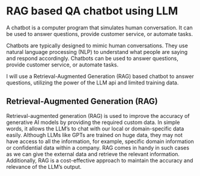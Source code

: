 # RAG based QA chatbot using LLM

A chatbot is a computer program that simulates human conversation. It can be used to answer questions, provide customer service, or automate tasks.

Chatbots are typically designed to mimic human conversations. They use natural language processing (NLP) to understand what people are saying and respond accordingly. Chatbots can be used to answer questions, provide customer service, or automate tasks.

I will use a Retrieval-Augmented Generation (RAG) based chatbot to answer questions, utilizing the power of the LLM api and limited training data.

## Retrieval-Augmented Generation (RAG)

Retrieval-augmented generation (RAG) is used to improve the accuracy of generative AI models by providing the required custom data. In simple words, it allows the LLM’s to chat with our local or domain-specific data easily. Although LLMs like GPTs are trained on huge data, they may not have access to all the information, for example, specific domain information or confidential data within a company. RAG comes in handy in such cases as we can give the external data and retrieve the relevant information. Additionally, RAG is a cost-effective approach to maintain the accuracy and relevance of the LLM’s output.


